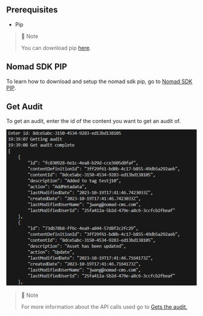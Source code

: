 ## Prerequisites

- Pip

> 📘 Note
> 
> You can download pip [here](https://pip.pypa.io/en/stable/installation/).

## Nomad SDK PIP

To learn how to download and setup the nomad sdk pip, go to [Nomad SDK PIP](https://github.com/Nomad-Media/nomad-sdk/tree/main/nomad-sdk-pip).

## Get Audit

To get an audit, enter the id of the content you want to get an audit of.

![](images/audit.png)

> 📘 Note
> 
> For more information about the API calls used go to [Gets the audit.](ref:getaudit)